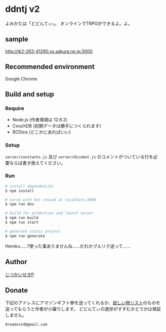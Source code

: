 # ddntj v2

よみかたは「どどんてぃ」。
オンラインでTRPGができるよ。よ。

## sample

http://tk2-263-41290.vs.sakura.ne.jp:3000

## Recommended environment

Google Chrome

## Build and setup

### Require

* Node.js (作者環境は 12.6.2)
* CouchDB (初期データは勝手につくられます)
* BCDice (どこかにあればいい)

### Setup

`server/constants.js` 及び `server/dicebot.js` のコメントがついている行を必要ならば書き換えてください。

### Run

```bash
# install dependencies
$ npm install

# serve with hot reload at localhost:3000
$ npm run dev

# build for production and launch server
$ npm run build
$ npm run start

# generate static project
$ npm run generate
```

Heroku……?使った事ありませんね……だれかプルリク送って……

## Author

[じつかいせきP](https://twitter.com/Real_analysis)

## Donate

下記のアドレスにアマゾンギフト券を送ってくれるか、[欲しい物リスト](https://www.amazon.jp/hz/wishlist/ls/27YA0RKHIV6LR?ref_=wl_share)のものを送ってもらうと作者が小躍りします。
どどんてぃの進捗がすすむかどうかは保証しません。

`dreamnstd@gmail.com`

